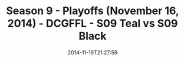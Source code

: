 ---
title: Season 9 - Playoffs (November 16, 2014) - DCGFFL - S09 Teal vs S09 Black
teams-score:
- team: _teams/s09-teal.md
  score:
- team: _teams/s09-black.md
  score: 19
mvp: Brandon Waggoner (Teal), Cole Whitaker (Black)
game-ball: N/A
season: 9
week:
date: '2014-11-19T21:27:59'
pageid: season-9-playoffs-4469-vs-4452
---
